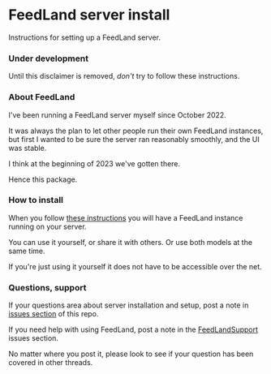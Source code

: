 # FeedLand server install

Instructions for setting up a FeedLand server.

### Under development

Until this disclaimer is removed, <i>don't</i> try to follow these instructions. 

### About FeedLand

I've been running a FeedLand server myself since October 2022. 

It was always the plan to let other people run their own FeedLand instances, but first I wanted to be sure the server ran reasonably smoothly, and the UI was stable. 

I think at the beginning of 2023 we've gotten there. 

Hence this package.

### How to install

When you follow <a href="https://github.com/scripting/feedlandInstall/blob/main/docs/setup.md">these instructions</a> you will have a FeedLand instance running on your server.

You can use it yourself, or share it with others. Or use both models at the same time. 

If you're just using it yourself it does not have to be accessible over the net. 

### Questions, support

If your questions area about server installation and setup, post a note in <a href="https://github.com/scripting/feedlandInstall/issues">issues section</a> of this repo. 

If you need help with using FeedLand, post a note in the <a href="https://github.com/scripting/feedlandSupport/issues">FeedLandSupport</a> issues section.

No matter where you post it, please look to see if your question has been covered in other threads. 

